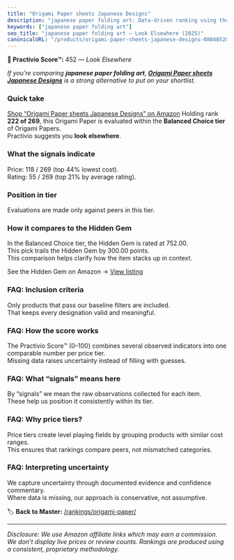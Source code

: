 ```yaml
---
title: "Origami Paper sheets Japanese Designs"
description: "japanese paper folding art: Data-driven ranking using the Practivio Score™. Positioned by quality, value, demand, findability, momentum."
keywords: ["japanese paper folding art"]
seo_title: "japanese paper folding art — Look Elsewhere (2025)"
canonicalURL: "/products/origami-paper-sheets-japanese-designs-0804852820/"
---
```


**🚫 Practivio Score™:** 452 — _Look Elsewhere_


*If you're comparing **japanese paper folding art**, **[Origami Paper sheets Japanese Designs](https://www.amazon.com/dp/0804852820?tag=practivio-20)** is a strong alternative to put on your shortlist.*
### Quick take
[Shop “Origami Paper sheets Japanese Designs” on Amazon](https://www.amazon.com/dp/0804852820?tag=practivio-20)
Holding rank **222 of 269**, this Origami Paper is evaluated within the **Balanced Choice tier** of Origami Papers.  
Practivio suggests you **look elsewhere**.

### What the signals indicate
Price: 118 / 269 (top 44% lowest cost).  
Rating: 55 / 269 (top 21% by average rating).  

### Position in tier
Evaluations are made only against peers in this tier.

### How it compares to the Hidden Gem
In the Balanced Choice tier, the Hidden Gem is rated at 752.00.  
This pick trails the Hidden Gem by 300.00 points.  
This comparison helps clarify how the item stacks up in context.  

See the Hidden Gem on Amazon → [View listing](https://www.amazon.com/dp/B07VYVH18C?tag=practivio-20)

### FAQ: Inclusion criteria
Only products that pass our baseline filters are included.  
That keeps every designation valid and meaningful.

### FAQ: How the score works
The Practivio Score™ (0–100) combines several observed indicators into one comparable number per price tier.  
Missing data raises uncertainty instead of filling with guesses.

### FAQ: What “signals” means here
By “signals” we mean the raw observations collected for each item.  
These help us position it consistently within its tier.

### FAQ: Why price tiers?
Price tiers create level playing fields by grouping products with similar cost ranges.  
This ensures that rankings compare peers, not mismatched categories.

### FAQ: Interpreting uncertainty
We capture uncertainty through documented evidence and confidence commentary.  
Where data is missing, our approach is conservative, not assumptive.


🏷️ **Back to Master:** [/rankings/origami-paper/](/rankings/origami-paper/)

---
_Disclosure: We use Amazon affiliate links which may earn a commission. We don’t display live prices or review counts. Rankings are produced using a consistent, proprietary methodology._
